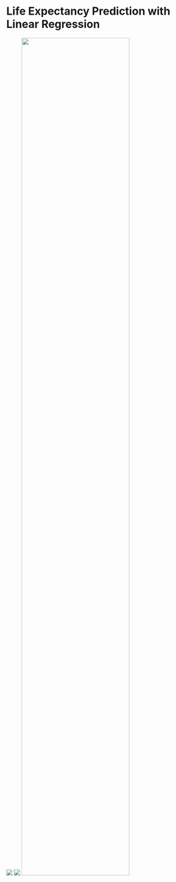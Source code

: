# Life Expectancy Prediction with Linear Regression

<img src = '../main/Data & Images/pairplot.png'>

<img src = '../main/Data & Images/correlation_matrix.png'>

<img src = '../main/Data & Images/original_linear_line.png' height='75%' width='75%'>
